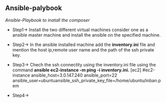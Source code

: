 ## Ansible-palybook
*Ansible-Playbook to inatall the composer*

- Step1-> Install the two different virtual machines consider one as a ansible master machine and install the ansible on the specified machine.
- Step2-> In the ansible installed machine add the **inventory.ini** file and mention the host ip,remote user name and  the path of the ssh private key.
- Step3-> Chech the ssh connectity using the inventory.ini file using the command **ansible ec2-instance -m ping -i inventory.ini.**
          [ec2]
          #ec2-instance ansible_host=3.0.147.240 ansible_port=22 ansible_user=ubuntuansible_ssh_private_key_file=/home/ubuntu/inban.pem

- Step4-> 
